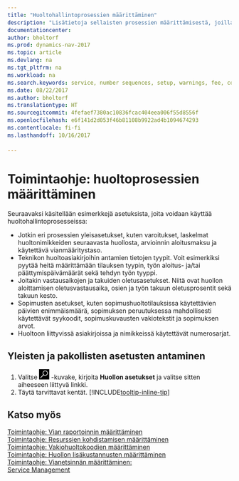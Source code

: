 ```yaml
---
title: "Huoltohallintoprosessien määrittäminen"
description: "Lisätietoja sellaisten prosessien määrittämisestä, joilla voidaan varmistaa asiakkaiden tyytyväisyys asiakaspalveluun."
documentationcenter: 
author: bholtorf
ms.prod: dynamics-nav-2017
ms.topic: article
ms.devlang: na
ms.tgt_pltfrm: na
ms.workload: na
ms.search.keywords: service, number sequences, setup, warnings, fee, contracts, warranties
ms.date: 08/22/2017
ms.author: bholtorf
ms.translationtype: HT
ms.sourcegitcommit: 4fefaef7380ac10836fcac404eea006f55d8556f
ms.openlocfilehash: e6f141d2d053f46b81108b9922ad4b1094674293
ms.contentlocale: fi-fi
ms.lasthandoff: 10/16/2017

---
```

# <a name="how-to-configure-service-processes"></a>Toimintaohje: huoltoprosessien määrittäminen
Seuraavaksi käsitellään esimerkkejä asetuksista, joita voidaan käyttää huoltohallintoprosesseissa:  
  
* Jotkin eri prosessien yleisasetukset, kuten varoitukset, laskelmat huoltonimikkeiden seuraavasta huollosta, arvioinnin aloitusmaksu ja käytettävä vianmääritystaso.  
* Teknikon huoltoasiakirjoihin antamien tietojen tyypit. Voit esimerkiksi pyytää heitä määrittämään tilauksen tyypin, työn aloitus- ja/tai päättymispäivämäärät sekä tehdyn työn tyyppi.  
* Joitakin vastausaikojen ja takuiden oletusasetukset. Niitä ovat huollon aloittamisen oletusvastausaika, osien ja työn takuun oletusprosentit sekä takuun kesto.  
* Sopimusten asetukset, kuten sopimushuoltotilauksissa käytettävien päivien enimmäismäärä, sopimuksen peruutuksessa mahdollisesti käytettävät syykoodit, sopimuskuvausten vakiotekstit ja sopimuksen arvot.  
* Huoltoon liittyvissä asiakirjoissa ja nimikkeissä käytettävät numerosarjat.  

## <a name="to-enter-general-and-mandatory-settings"></a>Yleisten ja pakollisten asetusten antaminen
1. Valitse ![Etsi sivu tai raportti](media/ui-search/search_small.png "Etsi sivu tai raportti -kuvake") -kuvake, kirjoita **Huollon asetukset** ja valitse sitten aiheeseen liittyvä linkki.
2. Täytä tarvittavat kentät. [!INCLUDE[tooltip-inline-tip](includes/tooltip-inline-tip_md.md)]  

## <a name="see-also"></a>Katso myös  
[Toimintaohje: Vian raportoinnin määrittäminen](service-how-setup-fault-reporting.md)  
[Toimintaohje: Resurssien kohdistamisen määrittäminen](service-how-setup-resource-allocation.md)  
[Toimintaohje: Vakiohuoltokoodien määrittäminen](service-how-setup-service-coding.md)  
[Toimintaohje: Huollon lisäkustannusten määrittäminen](service-how-setup-service-costs-pricing.md)  
[Toimintaohje: Vianetsinnän määrittäminen:](service-how-setup-troubleshooting.md)  
[Service Management](service-service.md)  

